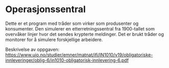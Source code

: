 # Operasjonssentral

Dette er et program med tråder som virker som produsenter og
konsumenter. Den simulerer en etterretningssentral fra 1900-tallet 
som overvåker linjer hvor det sendes krypterte meldinger.
Det er brukt tråder og monitorer for å simulere forskjellige arbeidere.

Beskrivelse av oppgaven: https://www.uio.no/studier/emner/matnat/ifi/IN1010/v19/obligatoriske-innleveringer/oblig-6/in1010-obligatorisk-innlevering-6.pdf

